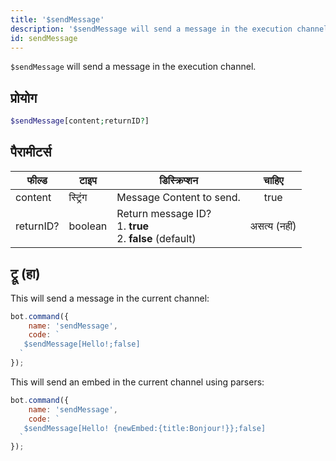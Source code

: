 ```yaml
---
title: '$sendMessage'
description: '$sendMessage will send a message in the execution channel.'
id: sendMessage
---
```


`$sendMessage` will send a message in the execution channel.

## प्रोयोग

```php
$sendMessage[content;returnID?]
```

## पैरामीटर्स

| फील्ड     | टाइप     | डिस्क्रिप्शन                                                                     |    चाहिए     |
| --------- | -------- | -------------------------------------------------------------------------------- |:------------:|
| content   | स्ट्रिंग | Message Content to send.                                                         |     true     |
| returnID? | boolean  | Return message ID?  <br /> 1. **true** <br /> 2. **false** (default) | असत्य (नहीं) |

## ट्रू (हा)

This will send a message in the current channel:

```javascript
bot.command({
    name: 'sendMessage',
    code: `
   $sendMessage[Hello!;false]  
  `
});
```

This will send an embed in the current channel using parsers:

```javascript
bot.command({
    name: 'sendMessage',
    code: `
   $sendMessage[Hello! {newEmbed:{title:Bonjour!}};false]  
  `
});
```